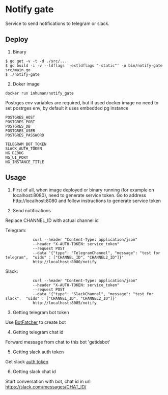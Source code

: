 # Notify gate
Service to send notifications to telegram or slack.

## Deploy

1. Binary
```
$ go get -v -t -d ./src/...
$ go build -i -v --ldflags '-extldflags "-static"' -o bin/notify-gate src/main.go
$ ./notify-gate
```

2. Doker image
```
docker run inhuman/notify_gate
```

Postrges env variables are required, but if used docker image no need to set postrges env, by default it uses embedded pg instance
```
POSTGRES_HOST
POSTGRES_PORT 
POSTGRES_DB 
POSTGRES_USER
POSTGRES_PASSWORD

TELEGRAM_BOT_TOKEN 
SLACK_AUTH_TOKEN
NG_DEBUG
NG_UI_PORT
NG_INSTANCE_TITLE

```

## Usage

1. First of all, when image deployed or binary running (for example on localhost:8080), need to generate service token. Go to address http://localhost:8080 and follow instructions to generate service token

2. Send notifications

Replace CHANNEL_ID with actual channel id

Telegram:
```
            curl --header "Content-Type: application/json" 
            --header "X-AUTH-TOKEN: service_token"
            --request POST 
            --data '{"type": "TelegramChannel", "message": "test for telegram",  "uids" : ["CHANNEL_ID", "CHANNEL2_ID"]}'
            http://localhost:8080/notify
```
Slack:
```
            curl --header "Content-Type: application/json" 
            --header "X-AUTH-TOKEN: service_token"
            --request POST 
            --data '{"type": "SlackChannel", "message": "test for slack",  "uids" : ["CHANNEL_ID", "CHANNEL2_ID"]}'
            http://localhost:8085/notify
```
3. Getting telegram bot token

Use [BotFatcher](https://www.siteguarding.com/en/how-to-get-telegram-bot-api-token) to create bot 

4. Getting telegram chat id

Forward message from chat to this bot 'getidsbot'

5. Getting slack auth token

Get slack [auth token](https://get.slack.help/hc/en-us/articles/215770388-Create-and-regenerate-API-tokens)

6. Getting slack chat id

Start conversation with bot, chat id in url https://slack.com/messages/CHAT_ID/



